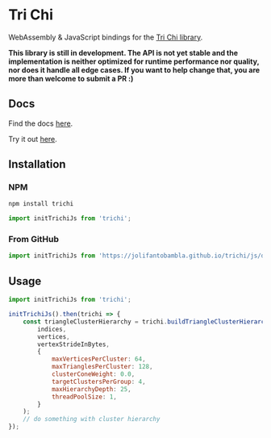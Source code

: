# Tri Chi

WebAssembly & JavaScript bindings for the [Tri Chi library](https://github.com/JolifantoBambla/trichi).

**This library is still in development. The API is not yet stable and the implementation is neither optimized for runtime performance nor quality, nor does it handle all edge cases.
If you want to help change that, you are more than welcome to submit a PR :)**

## Docs

Find the docs [here](https://jolifantobambla.github.io/trichi/js/).

Try it out [here](https://jolifantobambla.github.io/trichi/js/jolifantobambla.github.io/trichi/).

## Installation

### NPM

```bash
npm install trichi
```

```js
import initTrichiJs from 'trichi';
```

### From GitHub

```js
import initTrichiJs from 'https://jolifantobambla.github.io/trichi/js/dist/0.x/trichi.module.min.js';
```

## Usage

```js
import initTrichiJs from 'trichi';

initTrichiJs().then(trichi => {
    const triangleClusterHierarchy = trichi.buildTriangleClusterHierarchy(
        indices,
        vertices,
        vertexStrideInBytes,
        {
            maxVerticesPerCluster: 64,
            maxTrianglesPerCluster: 128,
            clusterConeWeight: 0.0,
            targetClustersPerGroup: 4,
            maxHierarchyDepth: 25,
            threadPoolSize: 1,
        }
    );
    // do something with cluster hierarchy
});
```
